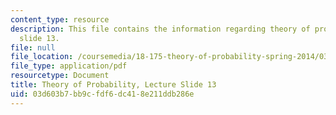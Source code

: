 ```yaml
---
content_type: resource
description: This file contains the information regarding theory of probability, lecture
  slide 13.
file: null
file_location: /coursemedia/18-175-theory-of-probability-spring-2014/03d603b7bb9cfdf6dc418e211ddb286e_MIT18_175S14_Lecture13.pdf
file_type: application/pdf
resourcetype: Document
title: Theory of Probability, Lecture Slide 13
uid: 03d603b7-bb9c-fdf6-dc41-8e211ddb286e
---
```

